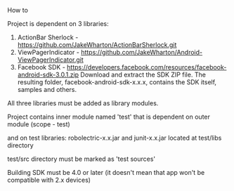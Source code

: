 How to 

Project is dependent on 3 libraries:
1. ActionBar Sherlock - https://github.com/JakeWharton/ActionBarSherlock.git
2. ViewPagerIndicator - https://github.com/JakeWharton/Android-ViewPagerIndicator.git
3. Facebook SDK - https://developers.facebook.com/resources/facebook-android-sdk-3.0.1.zip
 Download and extract the SDK ZIP file. 
 The resulting folder, facebook-android-sdk-x.x.x, contains the SDK itself, samples and others.

All three libraries must be added as library modules.


Project contains inner module named 'test' that is dependent on outer module (scope - test) 

and on test libraries:
robolectric-x.x.jar and junit-x.x.jar located at test/libs directory

test/src directory must be marked as 'test sources'


Building SDK must be 4.0 or later (it doesn't mean that app won't be compatible with 2.x devices)
